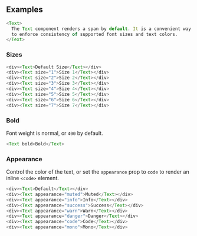 ## Examples

```js
<Text>
  The Text component renders a span by default. It is a convenient way
  to enforce consistency of supported font sizes and text colors.
</Text>
```

### Sizes

```js
<div><Text>Default Size</Text></div>
<div><Text size="1">Size 1</Text></div>
<div><Text size="2">Size 2</Text></div>
<div><Text size="3">Size 3</Text></div>
<div><Text size="4">Size 4</Text></div>
<div><Text size="5">Size 5</Text></div>
<div><Text size="6">Size 6</Text></div>
<div><Text size="7">Size 7</Text></div>
```

### Bold

Font weight is normal, or `400` by default.

```js
<Text bold>Bold</Text>
```

### Appearance

Control the color of the text, or set the `appearance` prop to `code` to render an inline `<code>` element.

```js
<div><Text>Default</Text></div>
<div><Text appearance="muted">Muted</Text></div>
<div><Text appearance="info">Info</Text></div>
<div><Text appearance="success">Success</Text></div>
<div><Text appearance="warn">Warn</Text></div>
<div><Text appearance="danger">Danger</Text></div>
<div><Text appearance="code">Code</Text></div>
<div><Text appearance="mono">Mono</Text></div>
```
